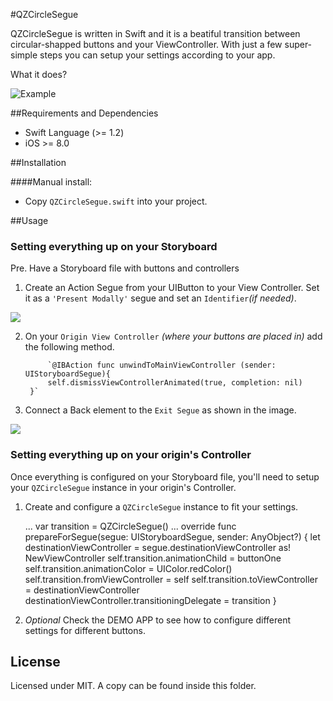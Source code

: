 #QZCircleSegue

QZCircleSegue is written in Swift and it is a beatiful transition between circular-shapped buttons and your ViewController.
With just a few super-simple steps you can setup your settings according to your app.

What it does?

![Example](https://www.dribba.com/external/QZCircleSegue/example.gif)

##Requirements and Dependencies
- Swift Language (>= 1.2)
- iOS >= 8.0

##Installation

####Manual install:
- Copy `QZCircleSegue.swift` into your project.

##Usage

### Setting everything up on your Storyboard

Pre. Have a Storyboard file with buttons and controllers

1. Create an Action Segue from your UIButton to your View Controller. Set it as a `'Present Modally'` segue and set an `Identifier`*(if needed)*.

![](https://www.dribba.com/external/QZCircleSegue/connect.jpg)

2. On your `Origin View Controller` *(where your buttons are placed in)* add the following method.
	
    		`@IBAction func unwindToMainViewController (sender: UIStoryboardSegue){
   			self.dismissViewControllerAnimated(true, completion: nil)
		}`
3. Connect a Back element to the `Exit Segue` as shown in the image.

![](https://www.dribba.com/external/QZCircleSegue/exit.jpg)

### Setting everything up on your origin's Controller

Once everything is configured on your Storyboard file, you'll need to setup your `QZCircleSegue` instance in your origin's Controller.

1. Create and configure a `QZCircleSegue` instance to fit your settings.

    ...
    var transition = QZCircleSegue()
    ...
    override func prepareForSegue(segue: UIStoryboardSegue, sender: AnyObject?) {
        let destinationViewController = segue.destinationViewController as! NewViewController
        self.transition.animationChild = buttonOne
        self.transition.animationColor = UIColor.redColor()
        self.transition.fromViewController = self
        self.transition.toViewController = destinationViewController
        destinationViewController.transitioningDelegate = transition
	}
2. *Optional* Check the DEMO APP to see how to configure different settings for different buttons.


## License

Licensed under MIT. A copy can be found inside this folder.
